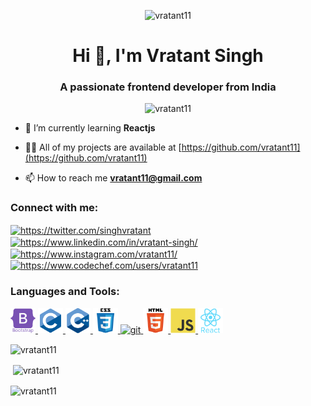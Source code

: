 <p align="center"> <img src="https://camo.githubusercontent.com/5ddf73ad3a205111cf8c686f687fc216c2946a75005718c8da5b837ad9de78c9/68747470733a2f2f7468756d62732e6766796361742e636f6d2f4576696c4e657874446576696c666973682d736d616c6c2e676966" alt="vratant11" /> </p>
<h1 align="center">Hi 👋, I'm Vratant Singh</h1>
<h3 align="center">A passionate frontend developer from India</h3>
<p align="center"> <img src="https://komarev.com/ghpvc/?username=vratant11&label=Profile%20views&color=0e75b6&style=flat" alt="vratant11" /> </p>

- 🌱 I’m currently learning **Reactjs**

- 👨‍💻 All of my projects are available at [https://github.com/vratant11](https://github.com/vratant11)

- 📫 How to reach me **vratant11@gmail.com**

<h3 align="left">Connect with me:</h3>
<p align="left">
<a href="https://twitter.com/https://twitter.com/singhvratant" target="blank"><img align="center" src="https://raw.githubusercontent.com/rahuldkjain/github-profile-readme-generator/master/src/images/icons/Social/twitter.svg" alt="https://twitter.com/singhvratant" height="30" width="40" /></a>
<a href="https://linkedin.com/in/https://www.linkedin.com/in/vratant-singh/" target="blank"><img align="center" src="https://raw.githubusercontent.com/rahuldkjain/github-profile-readme-generator/master/src/images/icons/Social/linked-in-alt.svg" alt="https://www.linkedin.com/in/vratant-singh/" height="30" width="40" /></a>
<a href="https://instagram.com/https://www.instagram.com/vratant11/" target="blank"><img align="center" src="https://raw.githubusercontent.com/rahuldkjain/github-profile-readme-generator/master/src/images/icons/Social/instagram.svg" alt="https://www.instagram.com/vratant11/" height="30" width="40" /></a>
<a href="https://www.codechef.com/users/https://www.codechef.com/users/vratant11" target="blank"><img align="center" src="https://cdn.jsdelivr.net/npm/simple-icons@3.1.0/icons/codechef.svg" alt="https://www.codechef.com/users/vratant11" height="30" width="40" /></a>
</p>

<h3 align="left">Languages and Tools:</h3>
<p align="left"> <a href="https://getbootstrap.com" target="_blank" rel="noreferrer"> <img src="https://raw.githubusercontent.com/devicons/devicon/master/icons/bootstrap/bootstrap-plain-wordmark.svg" alt="bootstrap" width="40" height="40"/> </a> <a href="https://www.cprogramming.com/" target="_blank" rel="noreferrer"> <img src="https://raw.githubusercontent.com/devicons/devicon/master/icons/c/c-original.svg" alt="c" width="40" height="40"/> </a> <a href="https://www.w3schools.com/cpp/" target="_blank" rel="noreferrer"> <img src="https://raw.githubusercontent.com/devicons/devicon/master/icons/cplusplus/cplusplus-original.svg" alt="cplusplus" width="40" height="40"/> </a> <a href="https://www.w3schools.com/css/" target="_blank" rel="noreferrer"> <img src="https://raw.githubusercontent.com/devicons/devicon/master/icons/css3/css3-original-wordmark.svg" alt="css3" width="40" height="40"/> </a> <a href="https://git-scm.com/" target="_blank" rel="noreferrer"> <img src="https://www.vectorlogo.zone/logos/git-scm/git-scm-icon.svg" alt="git" width="40" height="40"/> </a> <a href="https://www.w3.org/html/" target="_blank" rel="noreferrer"> <img src="https://raw.githubusercontent.com/devicons/devicon/master/icons/html5/html5-original-wordmark.svg" alt="html5" width="40" height="40"/> </a> <a href="https://developer.mozilla.org/en-US/docs/Web/JavaScript" target="_blank" rel="noreferrer"> <img src="https://raw.githubusercontent.com/devicons/devicon/master/icons/javascript/javascript-original.svg" alt="javascript" width="40" height="40"/> </a> <a href="https://reactjs.org/" target="_blank" rel="noreferrer"> <img src="https://raw.githubusercontent.com/devicons/devicon/master/icons/react/react-original-wordmark.svg" alt="react" width="40" height="40"/> </a> </p>

<p><img align="center" src="https://github-readme-stats.vercel.app/api/top-langs?username=vratant11&show_icons=true&locale=en&layout=compact" alt="vratant11" /></p>

<p>&nbsp;<img align="center" src="https://github-readme-stats.vercel.app/api?username=vratant11&show_icons=true&locale=en" alt="vratant11" /></p>

<p><img align="center" src="https://github-readme-streak-stats.herokuapp.com/?user=vratant11&" alt="vratant11" /></p>
